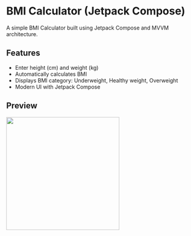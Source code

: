 # BMI Calculator (Jetpack Compose)

A simple BMI Calculator built using Jetpack Compose and MVVM architecture.

## Features
- Enter height (cm) and weight (kg)
- Automatically calculates BMI
- Displays BMI category: Underweight, Healthy weight, Overweight
- Modern UI with Jetpack Compose

## Preview
<img src="https://github.com/user-attachments/assets/19b087a6-2ad1-4a20-95f1-3de8623709df" width="300" />

